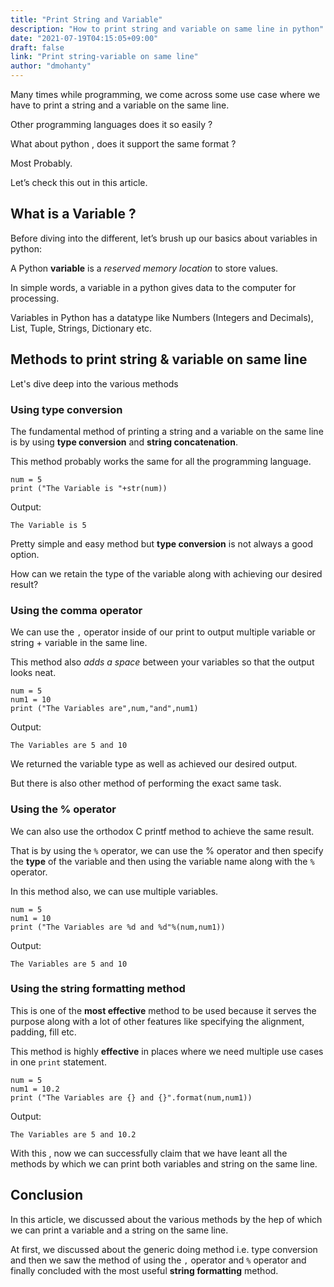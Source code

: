 ```yaml
---
title: "Print String and Variable"
description: "How to print string and variable on same line in python"
date: "2021-07-19T04:15:05+09:00"
draft: false
link: "Print string-variable on same line"
author: "dmohanty"
---
```


Many times while programming, we come across some use case where we have to print a string and a variable on the same line.

Other programming languages does it so easily ? 

What about python , does it support the same format ?

Most Probably. 

Let’s check this out in this article.

## What is a Variable ?

Before diving into the different, let’s brush up our basics about variables in python:

A Python **variable** is a *reserved memory location* to store values. 

In simple words, a variable in a python gives data to the computer for processing.

Variables in Python has a datatype like Numbers (Integers and Decimals), List, Tuple, Strings, Dictionary etc.

## Methods to print string & variable on same line

Let's dive deep into the various methods 

### Using type conversion

The fundamental method of printing a string and a variable on the same line is by using **type conversion** and **string concatenation**.

This method probably works the same for all the programming language.

```
num = 5
print ("The Variable is "+str(num))
```

Output:
```
The Variable is 5
```

Pretty simple and easy method but **type conversion** is not always a good option.

How can we retain the type of the variable  along with achieving our desired result?

### Using the comma operator

We can use the `,` operator inside of our print to output multiple variable or string + variable in the same line.

This method also *adds a space* between your variables so that the output looks neat.

```
num = 5
num1 = 10
print ("The Variables are",num,"and",num1)
```

Output:
```
The Variables are 5 and 10
```

We returned the variable type as well as achieved our desired output.

But there is also other method of performing the exact same task.

### Using the % operator

We can also use the orthodox C printf method to achieve the same result.

That is by using the `%` operator, we can use the % operator and then specify the **type** of the variable and then using the variable name along with the `%` operator.

In this method also, we can use multiple variables.

```
num = 5
num1 = 10
print ("The Variables are %d and %d"%(num,num1))
```

Output:
```
The Variables are 5 and 10
```

### Using the string formatting method

This is one of the **most effective** method to be used because it serves the purpose along with a lot of other features like specifying the alignment, padding, fill  etc.

This method is highly **effective** in places where we need multiple use cases in one `print` statement.

```
num = 5
num1 = 10.2
print ("The Variables are {} and {}".format(num,num1))
```

Output:
```
The Variables are 5 and 10.2
```

With this , now we can successfully claim that we have leant all the methods by which we can print both variables and string on the same line.

## Conclusion

In this article, we discussed about the various methods by the hep of which we can print a variable and a string on the same line. 

At first, we discussed about the generic doing method i.e. type conversion and then we saw the method of using the `,` operator and `%` operator and finally concluded with the most useful **string formatting** method.
